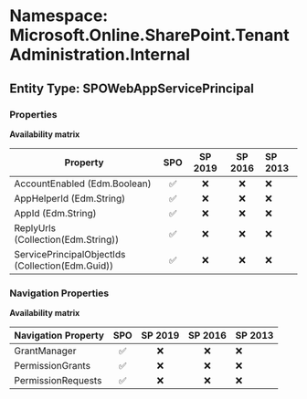 # Namespace: Microsoft.Online.SharePoint.TenantAdministration.Internal

## Entity Type: SPOWebAppServicePrincipal

### Properties

**Availability matrix**

Property | SPO | SP 2019 | SP 2016 | SP 2013
----------|:---:|:-------:|:-------:|:-------
AccountEnabled (Edm.Boolean) | ✅ | ❌ | ❌ | ❌
AppHelperId (Edm.String) | ✅ | ❌ | ❌ | ❌
AppId (Edm.String) | ✅ | ❌ | ❌ | ❌
ReplyUrls (Collection(Edm.String)) | ✅ | ❌ | ❌ | ❌
ServicePrincipalObjectIds (Collection(Edm.Guid)) | ✅ | ❌ | ❌ | ❌

### Navigation Properties

**Availability matrix**

Navigation Property | SPO | SP 2019 | SP 2016 | SP 2013
----------|:---:|:-------:|:-------:|:-------
GrantManager | ✅ | ❌ | ❌ | ❌
PermissionGrants | ✅ | ❌ | ❌ | ❌
PermissionRequests | ✅ | ❌ | ❌ | ❌
